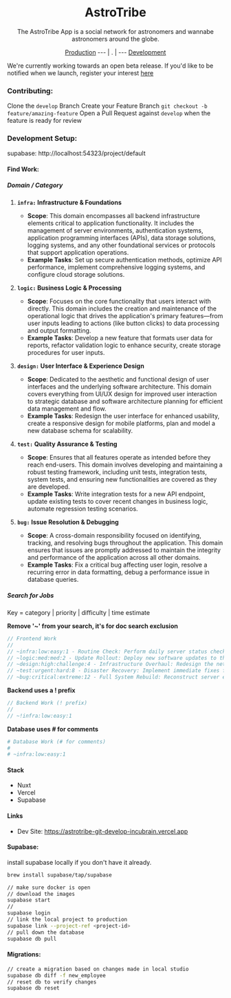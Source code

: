 <h1 align="center" style="margin-top: 0px;">AstroTribe</h1>
<!-- <p align="center" style="margin-bottom: 0px !important;">
  <img width="200" src="https://github.com/Drew-Macgibbon/design-portfolio/blob/main/public/readme/doom-logo.png" align="center">
</p> -->
<p align="center" >The AstroTribe App is a social network for astronomers and wannabe astronomers around the globe.</p>

<p align="center">
  <a href="https://astronera.org/">Production</a> --- |  .  | --- <a href="https://astrotribe.vercel.app/">Development</a>
</p>

We're currently working towards an open beta release. If you'd like to be notified when we launch,
register your interest [here](https://astrotribe.vercel.app/register)

### Contributing:

Clone the `develop` Branch Create your Feature Branch `git checkout -b feature/amazing-feature` Open
a Pull Request against `develop` when the feature is ready for review

### Development Setup:

supabase: http://localhost:54323/project/default

#### Find Work:

##### Domain / Category

1. **`infra:` Infrastructure & Foundations**

   - **Scope**: This domain encompasses all backend infrastructure elements critical to application
     functionality. It includes the management of server environments, authentication systems,
     application programming interfaces (APIs), data storage solutions, logging systems, and any
     other foundational services or protocols that support application operations.
   - **Example Tasks**: Set up secure authentication methods, optimize API performance, implement
     comprehensive logging systems, and configure cloud storage solutions.

2. **`logic:` Business Logic & Processing**

   - **Scope**: Focuses on the core functionality that users interact with directly. This domain
     includes the creation and maintenance of the operational logic that drives the application's
     primary features—from user inputs leading to actions (like button clicks) to data processing
     and output formatting.
   - **Example Tasks**: Develop a new feature that formats user data for reports, refactor
     validation logic to enhance security, create storage procedures for user inputs.

3. **`design:` User Interface & Experience Design**

   - **Scope**: Dedicated to the aesthetic and functional design of user interfaces and the
     underlying software architecture. This domain covers everything from UI/UX design for improved
     user interaction to strategic database and software architecture planning for efficient data
     management and flow.
   - **Example Tasks**: Redesign the user interface for enhanced usability, create a responsive
     design for mobile platforms, plan and model a new database schema for scalability.

4. **`test:` Quality Assurance & Testing**

   - **Scope**: Ensures that all features operate as intended before they reach end-users. This
     domain involves developing and maintaining a robust testing framework, including unit tests,
     integration tests, system tests, and ensuring new functionalities are covered as they are
     developed.
   - **Example Tasks**: Write integration tests for a new API endpoint, update existing tests to
     cover recent changes in business logic, automate regression testing scenarios.

5. **`bug:` Issue Resolution & Debugging**
   - **Scope**: A cross-domain responsibility focused on identifying, tracking, and resolving bugs
     throughout the application. This domain ensures that issues are promptly addressed to maintain
     the integrity and performance of the application across all other domains.
   - **Example Tasks**: Fix a critical bug affecting user login, resolve a recurring error in data
     formatting, debug a performance issue in database queries.

##### Search for Jobs

Key = category | priority | difficulty | time estimate

<!-- // teams work in small groups on single feature end to end -->

**Remove '~' from your search, it's for doc search exclusion**

```ts
// Frontend Work
//
// ~infra:low:easy:1 - Routine Check: Perform daily server status check.
// ~logic:med:med:2 - Update Rollout: Deploy new software updates to the server cluster.
// ~design:high:challenge:4 - Infrastructure Overhaul: Redesign the network architecture for increased efficiency.
// ~test:urgent:hard:8 - Disaster Recovery: Implement immediate fixes following a critical system failure.
// ~bug:critical:extreme:12 - Full System Rebuild: Reconstruct server environment and restore all critical services post-major outage.
```

**Backend uses a ! prefix**

```ts
// Backend Work (! prefix)
//
// ~!infra:low:easy:1
```

**Database uses # for comments**

```bash
# Database Work (# for comments)
#
# ~infra:low:easy:1
```

#### Stack

- Nuxt
- Vercel
- Supabase

#### Links

- Dev Site: https://astrotribe-git-develop-incubrain.vercel.app

#### Supabase:

install supabase locally if you don't have it already.

```bash
brew install supabase/tap/supabase
```

```bash
// make sure docker is open
// download the images
supabase start
//
supabase login
// link the local project to production
supabase link --project-ref <project-id>
// pull down the database
supabase db pull
```

#### Migrations:

```bash
// create a migration based on changes made in local studio
supabase db diff -f new_employee
// reset db to verify changes
supabase db reset
```

<!-- 11:28 battery full -->

